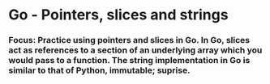 # Go - Pointers, slices and strings

### Focus: Practice using pointers and slices in Go. In Go, slices act as references to a section of an underlying array which you would pass to a function. The string implementation in Go is similar to that of Python, immutable; suprise.